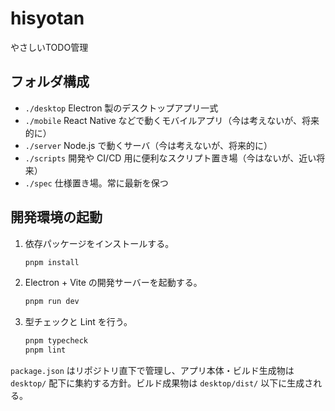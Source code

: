 # hisyotan

やさしいTODO管理

## フォルダ構成

- `./desktop` Electron 製のデスクトップアプリ一式
- `./mobile` React Native などで動くモバイルアプリ（今は考えないが、将来的に）
- `./server` Node.js で動くサーバ（今は考えないが、将来的に）
- `./scripts` 開発や CI/CD 用に便利なスクリプト置き場（今はないが、近い将来）
- `./spec` 仕様置き場。常に最新を保つ

## 開発環境の起動

1. 依存パッケージをインストールする。
   ```bash
   pnpm install
   ```
2. Electron + Vite の開発サーバーを起動する。
   ```bash
   pnpm run dev
   ```
3. 型チェックと Lint を行う。
   ```bash
   pnpm typecheck
   pnpm lint
   ```

`package.json` はリポジトリ直下で管理し、アプリ本体・ビルド生成物は `desktop/` 配下に集約する方針。ビルド成果物は `desktop/dist/` 以下に生成される。
